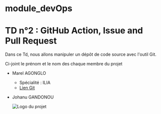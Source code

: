 # module_devOps

# TD n°2 : GitHub Action, Issue and Pull Request

  Dans ce Td, nous allons manipuler un dépôt de code source avec l'outil Git.

  Ci-joint le prénom et le nom des chaque membre du projet

  - Marel AGONGLO
    - Spécialité : ILIA
    - [Lien Git](https://github.com/agonglomarel7/)
  - Johanu GANDONOU

    ![Logo du projet](https://www.google.com/url?sa=i&url=https%3A%2F%2Fwww.u-bourgogne.fr%2Fpresse%2Fidentite-visuelle-charte-graphique-ub&psig=AOvVaw0T1rGYyTE2lcjanHJwueBe&ust=1726575984386000&source=images&cd=vfe&opi=89978449&ved=0CBEQjRxqFwoTCMjjsPO6x4gDFQAAAAAdAAAAABAP)

